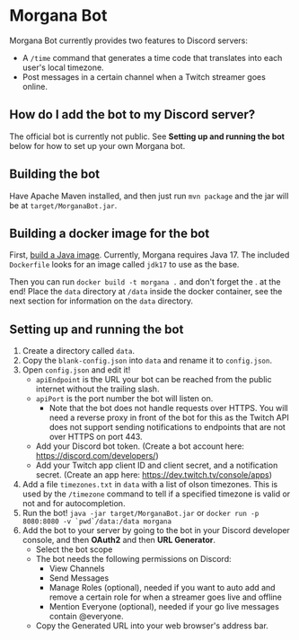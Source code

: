 # Morgana Bot

Morgana Bot currently provides two features to Discord servers:
- A `/time` command that generates a time code that translates into each user's local timezone.
- Post messages in a certain channel when a Twitch streamer goes online.

## How do I add the bot to my Discord server?

The official bot is currently not public. See **Setting up and running the bot** below for how to set up your own Morgana bot.

## Building the bot

Have Apache Maven installed, and then just run `mvn package` and the jar will be at `target/MorganaBot.jar`.

## Building a docker image for the bot

First, [build a Java image](https://github.com/WesternIcelander/DockerJava). Currently, Morgana requires Java 17. The included `Dockerfile` looks for an image called `jdk17` to use as the base.

Then you can run `docker build -t morgana .` and don't forget the . at the end! Place the `data` directory at `/data` inside the docker container, see the next section for information on the `data` directory.

## Setting up and running the bot

1. Create a directory called `data`.
2. Copy the `blank-config.json` into `data` and rename it to `config.json`.
3. Open `config.json` and edit it!
   - `apiEndpoint` is the URL your bot can be reached from the public internet without the trailing slash.
   - `apiPort` is the port number the bot will listen on.
     - Note that the bot does not handle requests over HTTPS. You will need a reverse proxy in front of the bot for this as the Twitch API does not support sending notifications to endpoints that are not over HTTPS on port 443.
   - Add your Discord bot token. (Create a bot account here: https://discord.com/developers/)
   - Add your Twitch app client ID and client secret, and a notification secret. (Create an app here: https://dev.twitch.tv/console/apps)
4. Add a file `timezones.txt` in `data` with a list of olson timezones. This is used by the `/timezone` command to tell if a specified timezone is valid or not and for autocompletion.
5. Run the bot! `java -jar target/MorganaBot.jar` or ``docker run -p 8080:8080 -v `pwd`/data:/data morgana``
6. Add the bot to your server by going to the bot in your Discord developer console, and then **OAuth2** and then **URL Generator**.
   - Select the bot scope
   - The bot needs the following permissions on Discord:
     - View Channels
     - Send Messages
     - Manage Roles (optional), needed if you want to auto add and remove a certain role for when a streamer goes live and offline
     - Mention Everyone (optional), needed if your go live messages contain @everyone.
   - Copy the Generated URL into your web browser's address bar.
